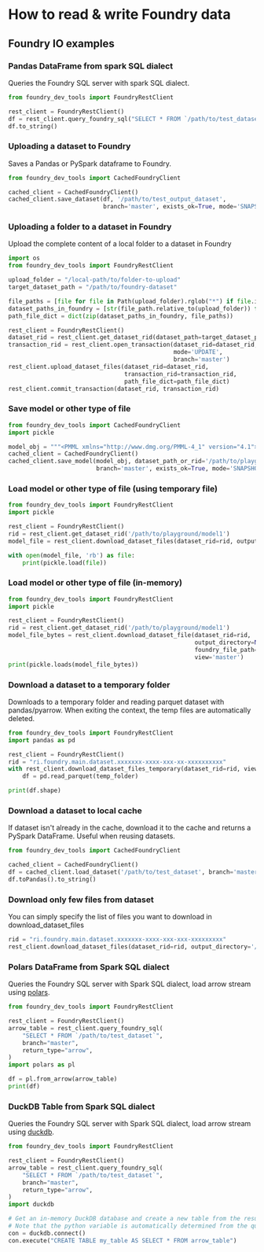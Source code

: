 # How to read & write Foundry data

## Foundry IO examples

### Pandas DataFrame from spark SQL dialect

Queries the Foundry SQL server with spark SQL dialect.

```python
from foundry_dev_tools import FoundryRestClient

rest_client = FoundryRestClient()
df = rest_client.query_foundry_sql("SELECT * FROM `/path/to/test_dataset`", branch='master')
df.to_string()
```

### Uploading a dataset to Foundry

Saves a Pandas or PySpark dataframe to Foundry.

```python
from foundry_dev_tools import CachedFoundryClient

cached_client = CachedFoundryClient()
cached_client.save_dataset(df, '/path/to/test_output_dataset',
                           branch='master', exists_ok=True, mode='SNAPSHOT')
```

### Uploading a folder to a dataset in Foundry

Upload the complete content of a local folder to a dataset in Foundry

```python
import os
from foundry_dev_tools import FoundryRestClient

upload_folder = "/local-path/to/folder-to-upload"
target_dataset_path = "/path/to/foundry-dataset"

file_paths = [file for file in Path(upload_folder).rglob("*") if file.is_file() and not file.name.startswith(".")]
dataset_paths_in_foundry = [str(file_path.relative_to(upload_folder)) for file_path in file_paths]
path_file_dict = dict(zip(dataset_paths_in_foundry, file_paths))

rest_client = FoundryRestClient()
dataset_rid = rest_client.get_dataset_rid(dataset_path=target_dataset_path)
transaction_rid = rest_client.open_transaction(dataset_rid=dataset_rid,
                                               mode='UPDATE',
                                               branch='master')
rest_client.upload_dataset_files(dataset_rid=dataset_rid,
                                 transaction_rid=transaction_rid,
                                 path_file_dict=path_file_dict)
rest_client.commit_transaction(dataset_rid, transaction_rid)
```

### Save model or other type of file

```python
from foundry_dev_tools import CachedFoundryClient
import pickle

model_obj = """<PMML xmlns="http://www.dmg.org/PMML-4_1" version="4.1"></PMML>"""
cached_client = CachedFoundryClient()
cached_client.save_model(model_obj, dataset_path_or_rid='/path/to/playground/model1',
                         branch='master', exists_ok=True, mode='SNAPSHOT')
```

### Load model or other type of file (using temporary file)

```python
from foundry_dev_tools import FoundryRestClient
import pickle

rest_client = FoundryRestClient()
rid = rest_client.get_dataset_rid('/path/to/playground/model1')
model_file = rest_client.download_dataset_files(dataset_rid=rid, output_directory='/tmp/model', view='master')[0]

with open(model_file, 'rb') as file:
    print(pickle.load(file))
```

### Load model or other type of file (in-memory)

```python
from foundry_dev_tools import FoundryRestClient
import pickle

rest_client = FoundryRestClient()
rid = rest_client.get_dataset_rid('/path/to/playground/model1')
model_file_bytes = rest_client.download_dataset_file(dataset_rid=rid,
                                                     output_directory=None,
                                                     foundry_file_path='model.pickle',
                                                     view='master')
print(pickle.loads(model_file_bytes))
```

### Download a dataset to a temporary folder

Downloads to a temporary folder and reading parquet dataset with pandas/pyarrow. When exiting the context, the temp files are automatically deleted.

```python
from foundry_dev_tools import FoundryRestClient
import pandas as pd

rest_client = FoundryRestClient()
rid = "ri.foundry.main.dataset.xxxxxxx-xxxx-xxx-xx-xxxxxxxxxx"
with rest_client.download_dataset_files_temporary(dataset_rid=rid, view='master') as temp_folder:
    df = pd.read_parquet(temp_folder)

print(df.shape)
```

### Download a dataset to local cache

If dataset isn't already in the cache, download it to the cache and returns a PySpark DataFrame. Useful when reusing datasets.

```python
from foundry_dev_tools import CachedFoundryClient

cached_client = CachedFoundryClient()
df = cached_client.load_dataset('/path/to/test_dataset', branch='master')
df.toPandas().to_string()
```

### Download only few files from dataset

You can simply specify the list of files you want to download in download_dataset_files

```python
rid = "ri.foundry.main.dataset.xxxxxxx-xxxx-xxx-xxx-xxxxxxxxx"
rest_client.download_dataset_files(dataset_rid=rid, output_directory='/paht/to/only_few_files', files=['file1.png', 'file2.png'], branch='master')
```

[Third Party Application in Foundry]: https://www.palantir.com/docs/foundry/platform-security-third-party/third-party-apps-overview/

### Polars DataFrame from Spark SQL dialect

Queries the Foundry SQL server with Spark SQL dialect, load arrow stream using [polars](https://www.pola.rs/).

```python
from foundry_dev_tools import FoundryRestClient

rest_client = FoundryRestClient()
arrow_table = rest_client.query_foundry_sql(
    "SELECT * FROM `/path/to/test_dataset`",
    branch="master",
    return_type="arrow",
)
import polars as pl

df = pl.from_arrow(arrow_table)
print(df)
```

### DuckDB Table from Spark SQL dialect

Queries the Foundry SQL server with Spark SQL dialect, load arrow stream using [duckdb](https://duckdb.org/).

```python
from foundry_dev_tools import FoundryRestClient

rest_client = FoundryRestClient()
arrow_table = rest_client.query_foundry_sql(
    "SELECT * FROM `/path/to/test_dataset`",
    branch="master",
    return_type="arrow",
)
import duckdb

# Get an in-memory DuckDB database and create a new table from the result arrow table.
# Note that the python variable is automatically determined from the query string.
con = duckdb.connect()
con.execute("CREATE TABLE my_table AS SELECT * FROM arrow_table")
```
